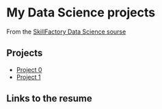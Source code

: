 # My Data Science projects

From the [SkillFactory Data Science sourse](https://skillfactory.ru/data-scientist-pro)

## Projects

* [Project 0](https://github.com/corrvioFencer/sf_data_science/tree/main/project_0)
* [Project 1](https://github.com/corrvioFencer/sf_data_science/tree/main/project_1)

## Links to the resume
